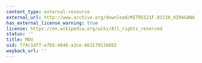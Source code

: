 ```yaml
---
content_type: external-resource
external_url: http://www.archive.org/download/MITRES21F.01S10_HIRAGANA_EXERCISES/6d5.mov
has_external_license_warning: true
license: https://en.wikipedia.org/wiki/All_rights_reserved
status: ''
title: MOV
uid: f74c1dff-e7b5-4646-a3ce-bb11791266b2
wayback_url: ''
---
```

